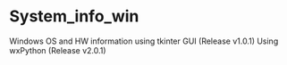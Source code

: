 # System_info_win
Windows OS and HW information using tkinter GUI (Release v1.0.1)
Using wxPython (Release v2.0.1)
